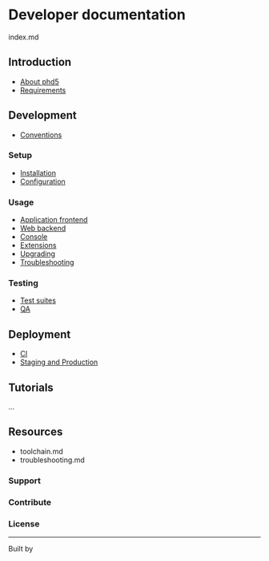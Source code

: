 Developer documentation
=======================

index.md

## Introduction

- [About phd5](introduction/about.md)
- [Requirements](introduction/requirements.md)


## Development

- [Conventions](development/conventions.md)

### Setup

- [Installation](development/installation.md)
- [Configuration](development/configuration.md)

### Usage

- [Application frontend](development/frontend.md)
- [Web backend](development/backend.md)
- [Console](development/console.md)
- [Extensions](development/extensions.md)
- [Upgrading](development/upgrading.md)
- [Troubleshooting](development/troubleshooting.md)

### Testing

- [Test suites](development/testing.md)
- [QA](development/qa.md)

## Deployment

- [CI](deployment/continuous-integration.md)
- [Staging and Production](deployment/environments.md)

## Tutorials

...

## Resources

- toolchain.md
- troubleshooting.md

### Support


### Contribute


### License



---

Built by
